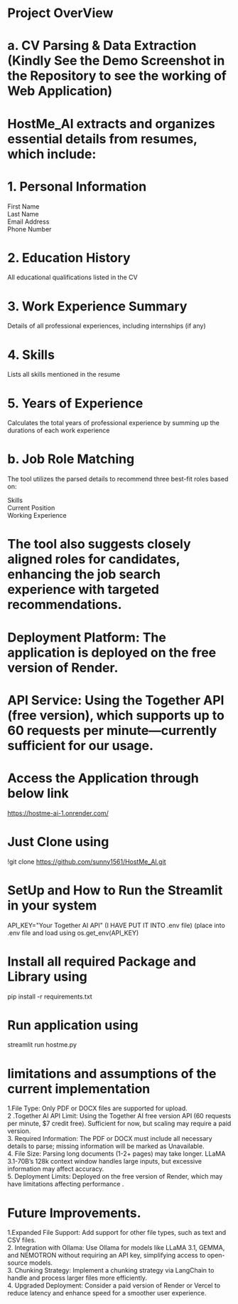 
 # Project OverView
 
#  a. CV Parsing & Data Extraction    (Kindly See the Demo Screenshot in the Repository to see the working of Web Application)
# HostMe_AI extracts and organizes essential details from resumes, which include:

# 1. Personal Information
First Name \
Last Name \
Email Address \
Phone Number

# 2. Education History
All educational qualifications listed in the CV

# 3. Work Experience Summary
Details of all professional experiences, including internships (if any)

# 4. Skills
Lists all skills mentioned in the resume

# 5. Years of Experience
Calculates the total years of professional experience by summing up the durations of each work experience

# b. Job Role Matching
The tool utilizes the parsed details to recommend three best-fit roles based on: 

Skills \
Current Position \
Working Experience 
# The tool also suggests closely aligned roles for candidates, enhancing the job search experience with targeted recommendations.



# Deployment Platform: The application is deployed on the free version of Render.
# API Service: Using the Together API (free version), which supports up to 60 requests per minute—currently sufficient for our usage.
# Access the  Application  through below link
https://hostme-ai-1.onrender.com/

# Just Clone using 
!git clone  https://github.com/sunny1561/HostMe_AI.git

# SetUp  and How to Run the Streamlit in your system
API_KEY="Your Together AI API" (I HAVE PUT IT INTO .env file) (place into .env file and load using os.get_env(API_KEY)

# Install all required Package and Library using 
pip install -r requirements.txt  

# Run application using 
streamlit run hostme.py


# limitations and assumptions of the current implementation
1.File Type: Only PDF or DOCX files are supported for upload. \
2 .Together AI API Limit: Using the Together AI free version API (60 requests per minute, $7 credit free). Sufficient for now, but scaling may require a paid version. \
3. Required Information: The PDF or DOCX must include all necessary details to parse; missing information will be marked as Unavailable. \
4. File Size: Parsing long documents (1-2+ pages) may take longer. LLaMA 3.1-70B’s 128k context window handles large inputs, but excessive information may affect accuracy. \
5. Deployment Limits: Deployed on the free version of Render, which may have limitations affecting performance .


# Future Improvements.
 1.Expanded File Support: Add support for other file types, such as text and CSV files. \
2. Integration with Ollama: Use Ollama for models like LLaMA 3.1, GEMMA, and NEMOTRON without requiring an API key, simplifying access to open-source models. \
3. Chunking Strategy: Implement a chunking strategy via LangChain to handle and process larger files more efficiently. \
4. Upgraded Deployment: Consider a paid version of Render or Vercel to reduce latency and enhance speed for a smoother user experience.









